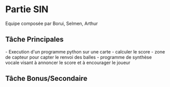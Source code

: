 <h1>Partie SIN</h1>
Equipe composée par Borui, Selmen, Arthur

<h2>
Tâche Principales
</h2>
- Execution d'un programme python sur une carte 
- calculer le score
- zone de capteur pour capter le renvoi des balles
- programme de synthèse vocale visant à annoncer le score et à encourager le joueur




<h2>
Tâche Bonus/Secondaire
</h2>
